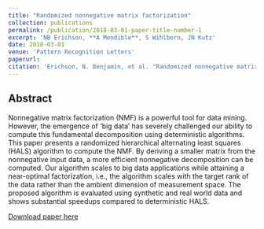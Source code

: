 ```yaml
---
title: "Randomized nonnegative matrix factorization"
collection: publications
permalink: /publication/2018-03-01-paper-title-number-1
excerpt: 'NB Erichson, **A Mendible**, S Wihlborn, JN Kutz'
date: 2018-03-01
venue: 'Pattern Recognition Letters'
paperurl: 
citation: 'Erichson, N. Benjamin, et al. "Randomized nonnegative matrix factorization." Pattern Recognition Letters 104 (2018): 1-7.'
---
```



## Abstract
Nonnegative matrix factorization (NMF) is a powerful tool for data mining. However, the emergence of ‘big data’ has severely challenged our ability to compute this fundamental decomposition using deterministic algorithms. This paper presents a randomized hierarchical alternating least squares (HALS) algorithm to compute the NMF. By deriving a smaller matrix from the nonnegative input data, a more efficient nonnegative decomposition can be computed. Our algorithm scales to big data applications while attaining a near-optimal factorization, i.e., the algorithm scales with the target rank of the data rather than the ambient dimension of measurement space. The proposed algorithm is evaluated using synthetic and real world data and shows substantial speedups compared to deterministic HALS.

[Download paper here](http://academicpages.github.io/files/paper1.pdf)
